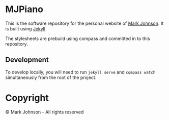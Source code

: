 # MJPiano

This is the software repository for the personal website of [Mark Johnson](www.mjpiano.co.uk).  It is built using [Jekyll](https://jekyllrb.com/)

The stylesheets are prebuild using compass and committed in to this repository.

## Development

To develop locally, you will need to run `jekyll serve` and `compass watch` simultaneously from the root of the project.

# Copyright

© Mark Johnson - All rights reserved
